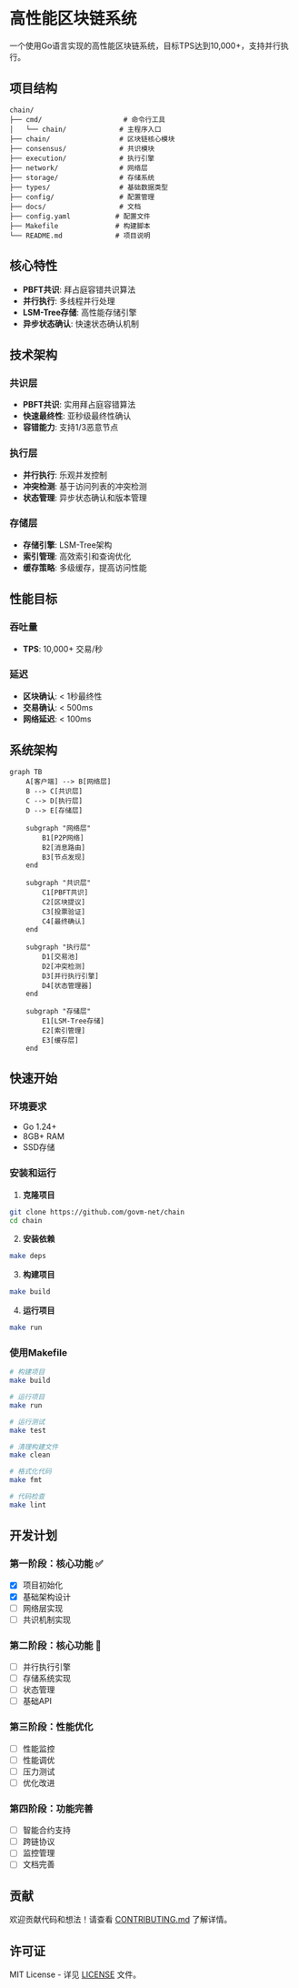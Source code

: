 # 高性能区块链系统

一个使用Go语言实现的高性能区块链系统，目标TPS达到10,000+，支持并行执行。

## 项目结构

```
chain/
├── cmd/                    # 命令行工具
│   └── chain/             # 主程序入口
├── chain/                 # 区块链核心模块
├── consensus/             # 共识模块
├── execution/             # 执行引擎
├── network/               # 网络层
├── storage/               # 存储系统
├── types/                 # 基础数据类型
├── config/                # 配置管理
├── docs/                  # 文档
├── config.yaml           # 配置文件
├── Makefile              # 构建脚本
└── README.md             # 项目说明
```

## 核心特性

- **PBFT共识**: 拜占庭容错共识算法
- **并行执行**: 多线程并行处理
- **LSM-Tree存储**: 高性能存储引擎
- **异步状态确认**: 快速状态确认机制

## 技术架构

### 共识层
- **PBFT共识**: 实用拜占庭容错算法
- **快速最终性**: 亚秒级最终性确认
- **容错能力**: 支持1/3恶意节点

### 执行层
- **并行执行**: 乐观并发控制
- **冲突检测**: 基于访问列表的冲突检测
- **状态管理**: 异步状态确认和版本管理

### 存储层
- **存储引擎**: LSM-Tree架构
- **索引管理**: 高效索引和查询优化
- **缓存策略**: 多级缓存，提高访问性能

## 性能目标

### 吞吐量
- **TPS**: 10,000+ 交易/秒

### 延迟
- **区块确认**: < 1秒最终性
- **交易确认**: < 500ms
- **网络延迟**: < 100ms

## 系统架构

```mermaid
graph TB
    A[客户端] --> B[网络层]
    B --> C[共识层]
    C --> D[执行层]
    D --> E[存储层]
    
    subgraph "网络层"
        B1[P2P网络]
        B2[消息路由]
        B3[节点发现]
    end
    
    subgraph "共识层"
        C1[PBFT共识]
        C2[区块提议]
        C3[投票验证]
        C4[最终确认]
    end
    
    subgraph "执行层"
        D1[交易池]
        D2[冲突检测]
        D3[并行执行引擎]
        D4[状态管理器]
    end
    
    subgraph "存储层"
        E1[LSM-Tree存储]
        E2[索引管理]
        E3[缓存层]
    end
```

## 快速开始

### 环境要求
- Go 1.24+
- 8GB+ RAM
- SSD存储

### 安装和运行

1. **克隆项目**
```bash
git clone https://github.com/govm-net/chain
cd chain
```

2. **安装依赖**
```bash
make deps
```

3. **构建项目**
```bash
make build
```

4. **运行项目**
```bash
make run
```

### 使用Makefile

```bash
# 构建项目
make build

# 运行项目
make run

# 运行测试
make test

# 清理构建文件
make clean

# 格式化代码
make fmt

# 代码检查
make lint
```

## 开发计划

### 第一阶段：核心功能 ✅
- [x] 项目初始化
- [x] 基础架构设计
- [ ] 网络层实现
- [ ] 共识机制实现

### 第二阶段：核心功能 🔄
- [ ] 并行执行引擎
- [ ] 存储系统实现
- [ ] 状态管理
- [ ] 基础API

### 第三阶段：性能优化
- [ ] 性能监控
- [ ] 性能调优
- [ ] 压力测试
- [ ] 优化改进

### 第四阶段：功能完善
- [ ] 智能合约支持
- [ ] 跨链协议
- [ ] 监控管理
- [ ] 文档完善

## 贡献

欢迎贡献代码和想法！请查看 [CONTRIBUTING.md](CONTRIBUTING.md) 了解详情。

## 许可证

MIT License - 详见 [LICENSE](LICENSE) 文件。 